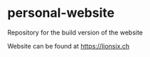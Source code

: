 # personal-website
Repository for the build version of the website

Website can be found at https://lionsix.ch
